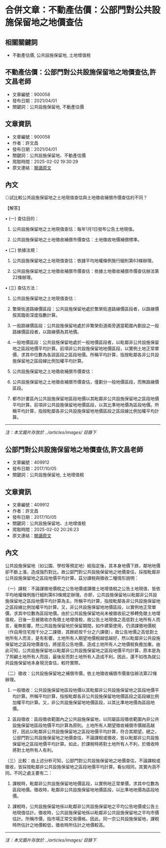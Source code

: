 # 合併文章：不動產估價：公部門對公共設施保留地之地價查估

## 相關關鍵詞
- 不動產估價, 公共設施保留地, 土地增值稅

## 不動產估價：公部門對公共設施保留地之地價查估,許文昌老師
- 文章編號：900058
- 發布日期：2021/04/01
- 關鍵詞：公共設施保留地, 不動產估價


## 文章資訊
- 文章編號：900058
- 作者：許文昌
- 發布日期：2021/04/01
- 關鍵詞：公共設施保留地、不動產估價
- 爬取時間：2025-02-02 19:30:29
- 原文連結：[閱讀原文](https://real-estate.get.com.tw/Columns/detail.aspx?no=900058)

## 內文
◎試比較公共設施保留地之土地現值查估與土地徵收補償市價查估的不同？

【解答】

• (一) 查估目的：

1. 公共設施保留地之土地現值查估：每年1月1日發布公告土地現值。

2. 公共設施保留地之土地徵收補償市價查估：土地徵收地價補償標準。

• (二) 依據法規：

1. 公共設施保留地之土地現值查估：依據平均地權條例施行細則第63條辦理。

2. 公共設施保留地之土地徵收補償市價查估：依據土地徵收補償市價查估辦法第22條辦理。

• (三) 查估方法：

1. 公共設施保留地之土地現值查估：

1. 繁榮街道路線價區段：公共設施保留地處於繁榮街道路線價區段者，以路線價按其臨街深度指數計算。

2. 一般路線價區段：公共設施保留地處於非繁榮街道兩旁適當範圍內劃設之一般路線價區段者，以路線價為其地價。

3. 一般地價區段：公共設施保留地處於一般地價區段者，以毗鄰非公共設施保留地之區段地價平均計算。前項非公共設施保留地地價區段，以實例土地正常單價，求其中位數為各該區段之區段地價。所稱平均計算，指按毗鄰各非公共設施保留地之區段線比例加權平均計算。

2. 公共設施保留地之土地徵收補償市價查估：

1. 公共設施保留地之土地徵收補償市價查估，僅劃分一般地價區段，而無路線價區段。

2. 都市計畫區內公共設施保留地區段地價以其毗鄰非公共設施保留地之區段地價平均計算。前項非公共設施保留地地價區段，以其比準地地價為區段地價。所稱平均計算，指按毗鄰各非公共設施保留地地價區段之區段線比例加權平均計算。
---
*注：本文圖片存放於 ../articles/images/ 目錄下*


## 公部門對公共設施保留地之地價查估,許文昌老師
- 文章編號：409912
- 發布日期：2017/10/05
- 關鍵詞：公共設施保留地, 土地增值稅


## 文章資訊
- 文章編號：409912
- 作者：許文昌
- 發布日期：2017/10/05
- 關鍵詞：公共設施保留地、土地增值稅
- 爬取時間：2025-02-02 20:26:23
- 原文連結：[閱讀原文](https://real-estate.get.com.tw/Columns/detail.aspx?no=409912)

## 內文
公共設施保留地（如公園、學校等預定地）經指定後，其本身地價下跌，鄰地地價卻不斷上漲，造成強烈對比。故公部門對公共設施保留地之地價查估，採按毗鄰非公共設施保留地之區段地價平均計算。茲分課稅與徵收二種情形說明：

（一）課稅：不論課徵地價稅之公告地價或課徵土地增值稅之公告土地現值，皆依平均地權條例施行細則第63條規定辦理。亦即，公共設施保留地以毗鄰非公共設施保留地之區段地價平均計算為主。所稱平均計算，指按毗鄰各非公共設施保留地之區段線比例加權平均計算。又，非公共設施保留地地價區段，以實例地正常單價，求其中位數為區段地價。由於公共設施保留地尚未被徵收前之移轉免徵土地增值稅，日後一旦被徵收亦免徵土地增值稅，故公告土地現值之高低對土地所有人而言，毫無影響。然公共設施保留地於保留期間，如作建築使用，仍須課徵地價稅（作自用住宅按千分之二課徵，其餘統按千分之六課徵），故公告地價之高低對土地所有人而言，是有影響。土地所有人期望地價稅越低越好，然以毗鄰非公共設施保留地之區段地價查估，將提高公告地價，造成土地所有人之地價稅負擔加重。由此可知，公共設施保留地以毗鄰非公共設施保留地之區段地價平均計算，原本是為了照顧土地所有人而設，最後反而對土地所有人造成不利。因此，還不如改為就公共設施保留地本身現況查估，較符實際。

（二）徵收：公共設施保留地之補償市價，依土地徵收補償市價查估辦法第22條辦理。

1. 一般徵收：公共設施保留地區段地價以其毗鄰非公共設施保留地之區段地價平均計算。所稱平均計算，指按毗鄰各非公共設施保留地地價區段之區段線比例加權平均計算。又，非公共設施保留地地價區段，以其比準地地價為區段地價。

2. 區段徵收：區段徵收範圍內之公共設施保留地，以同屬區段徵收範圍內非公共設施保留地區段地價平均計算為原則。土地所有人期望徵收補償市價越高越好，因此以毗鄰非公共設施保留地之區段地價平均計算，符合其期望。總之，公部門對公共設施保留地之地價查估，不論課稅或徵收，皆以毗鄰非公共設施保留地之區段地價平均計算。如此，於課稅時將對土地所有人不利，於徵收時將對土地所有人有利。

（三）比較：由上述分析可知，公部門對公共設施保留地之地價查估，不論課稅或徵收，皆採按毗鄰非公共設施保留地之區段地價平均計算。看似相同，其實內涵不同。不同之處主要有二：

1. 課稅時，毗鄰非公共設施保留地地價區段，以實例地正常單價，求其中位數為區段地價。徵收時，毗鄰非公共設施保留地地價區段，以比準地地價為區段地價。

2. 課稅時，公共設施保留地係以毗鄰非公共設施保留地之平均公告地價或公告土地現值估計。徵收時，公共設施保留地係以毗鄰非公共設施保留地之平均市價估計。所稱市價，指市場正常交易價格。因此，同一宗公共設施保留地，課稅時所估計之地價較低，徵收時所估計之地價較高。
---
*注：本文圖片存放於 ../articles/images/ 目錄下*

